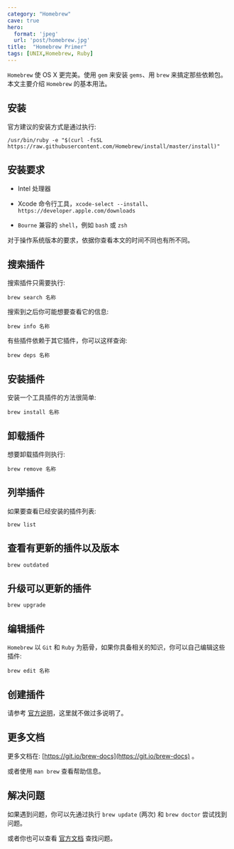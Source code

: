 ```yaml
---
category: "Homebrew"
cave: true
hero:
  format: 'jpeg'
  url: 'post/homebrew.jpg'
title:  "Homebrew Primer"
tags: [UNIX,Homebrew, Ruby]
---
```

`Homebrew` 使 OS X 更完美。使用 `gem` 来安装 `gems`、用 `brew` 来搞定那些依赖包。本文主要介绍 `Homebrew` 的基本用法。

## 安装

官方建议的安装方式是通过执行:

```console
/usr/bin/ruby -e "$(curl -fsSL https://raw.githubusercontent.com/Homebrew/install/master/install)"
```

## 安装要求

* Intel 处理器

* Xcode 命令行工具，`xcode-select --install`、`https://developer.apple.com/downloads`

* `Bourne` 兼容的 `shell`，例如 `bash` 或 `zsh`

对于操作系统版本的要求，依据你查看本文的时间不同也有所不同。

## 搜索插件

搜索插件只需要执行:

```console
brew search 名称
```

搜索到之后你可能想要查看它的信息:

```console
brew info 名称
```

有些插件依赖于其它插件，你可以这样查询:

```console
brew deps 名称
```

## 安装插件

安装一个工具插件的方法很简单:

```console
brew install 名称
```

## 卸载插件

想要卸载插件则执行:

```console
brew remove 名称
```

## 列举插件

如果要查看已经安装的插件列表:

```console
brew list
```

## 查看有更新的插件以及版本

```console
brew outdated
```

## 升级可以更新的插件

```console
brew upgrade
```

## 编辑插件

`Homebrew` 以 `Git` 和 `Ruby` 为筋骨，如果你具备相关的知识，你可以自己编辑这些插件:

```console
brew edit 名称
```

## 创建插件

请参考 [官方说明](https://github.com/Homebrew/brew/blob/master/docs/Formula-Cookbook.md)，这里就不做过多说明了。

## 更多文档

更多文档在: [https://git.io/brew-docs](https://git.io/brew-docs) 。

或者使用 `man brew` 查看帮助信息。

## 解决问题

如果遇到问题，你可以先通过执行 `brew update` (两次) 和 `brew doctor` 尝试找到问题。

或者你也可以查看 [官方文档](https://github.com/Homebrew/brew/blob/master/docs/Common-Issues.md) 查找问题。




